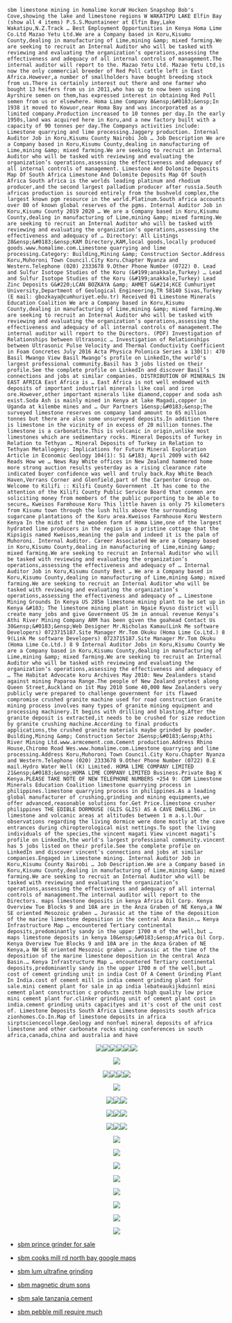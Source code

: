 
```
sbm limestone mining in homalime koruW Hocken Snapshop Bob's Cove,showing the lake and limestone regions W WAKATIPU LAKE Elfin Bay (show all 4 items) P.S.S.Mountaineer at Elfin Bay,Lake Wakatipu,N.Z.Track … Best Employment Opportunities in Kenya Homa Lime Co.Ltd Mazao Yetu Ltd.We are a Company based in Koru,Kisumu County,dealing in manufacturing of Lime,mining &amp; mixed farming.We are seeking to recruit an Internal Auditor who will be tasked with reviewing and evaluating the organization’s operations,assessing the effectiveness and adequacy of all internal controls of management.The internal auditor will report to the. Mazao Yetu Ltd. Mazao Yetu Ltd,is now the only commercial breeder of Red Poll cattle left in East Africa.However,a number of smallholders have bought breeding stock from us.There is certainly interest out there and one farmer who bought 13 heifers from us in 2011,who has up to now been using Ayrshire semen on them,has expressed interest in obtaining Red Poll semen from us or elsewhere. Homa Lime Company 8&ensp;&#0183;&ensp;In 1938 it moved to Kowuor,near Homa Bay and was incorporated as a limited company.Production increased to 10 tonnes per day.In the early 1950s,land was acquired here in Koru,and a new factory built with a capacity of 90 tonnes per day.The Companys activities include: Limestone quarrying and lime processing.Jaggery production. Internal Auditor Job in Koru,Kisumu County Nairobi Job … Job Description We are a Company based in Koru,Kisumu County,dealing in manufacturing of Lime,mining &amp; mixed farming.We are seeking to recruit an Internal Auditor who will be tasked with reviewing and evaluating the organization’s operations,assessing the effectiveness and adequacy of all internal controls of management. Limestone And Dolomite Deposits Map Of South Africa Limestone And Dolomite Deposits Map Of South Africa South africa is the worlds leading platinum and rhodium producer,and the second largest palladium producer after russia.South africas production is sourced entirely from the bushveld complex,the largest known pgm resource in the world.Platinum.South africa accounts over 80 of known global reserves of the pgms. Internal Auditor Job in Koru,Kisumu County 2019 2020 … We are a Company based in Koru,Kisumu County,dealing in manufacturing of Lime,mining &amp; mixed farming.We are seeking to recruit an Internal Auditor who will be tasked with reviewing and evaluating the organization’s operations,assessing the effectiveness and adequacy of … Directory: All Listings 28&ensp;&#0183;&ensp;KAM Directory,KAM,local goods,locally produced goods.www.homalime.com.Limestone quarrying and lime processing.Category: Building,Mining &amp; Construction Sector.Address Koru,Muhoroni Town Council.City Koru.Chapter Nyanza and Western.Telephone (020) 2333678 9.Other Phone Number (0722) 0. Lead and Sulfur Isotope Studies of the Koru (&#199;anakkale,Turkey) … Lead and Sulfur Isotope Studies of the Koru (&#199;anakkale,Turkey) Lead Zinc Deposits G&#220;LCAN BOZKAYA &amp; AHMET G&#214;KCE Cumhuriyet University,Department of Geological Engineering,TR 58140 Sivas,Turkey (E mail: gbozkaya@cumhuriyet.edu.tr) Received 01 Limestone Minerals Education Coalition We are a Company based in Koru,Kisumu County,dealing in manufacturing of Lime,mining &amp; mixed farming.We are seeking to recruit an Internal Auditor who will be tasked with reviewing and evaluating the organization’s operations,assessing the effectiveness and adequacy of all internal controls of management.The internal auditor will report to the Directors. (PDF) Investigation of Relationships between Ultrasonic … Investigation of Relationships between Ultrasonic Pulse Velocity and Thermal Conductivity Coefficient in Foam Concretes July 2016 Acta Physica Polonica Series a 130(1): 470 Basil Mwango View Basil Mwango’s profile on LinkedIn,the world's largest professional community.Basil has 3 jobs listed on their profile.See the complete profile on LinkedIn and discover Basil’s connections and jobs at similar companies. DISTRIBUTION OF MINERALS IN EAST AFRICA East Africa is … East Africa is not well endowed with deposits of important industrial minerals like coal and iron ore.However,other important minerals like diamond,copper and soda ash exist.Soda Ash is mainly mined in Kenya at lake Magadi,copper in Uganda at kilembe mines and … Our Partners 1&ensp;&#0183;&ensp;The surveyed limestone reserves on company land amount to 65 million tonnes but there are also some unsurveyed deposits.In addition there is limestone in the vicinity of in excess of 20 million tonnes.The limestone is a carbonatite.This is volcanic in origin,unlike most limestones which are sedimentary rocks. Mineral Deposits of Turkey in Relation to Tethyan … Mineral Deposits of Turkey in Relation to Tethyan Metallogeny: Implications for Future Mineral Exploration Article in Economic Geology 104(1): 51 &#183; April 2009 with 642 Reads How we … News Ray White offices in New Zealand hammered home more strong auction results yesterday as a rising clearance rate indicated buyer confidence was well and truly back.Ray White Beach Haven,Verrans Corner and Glenfield,part of the Carpenter Group on. Welcome to Kilifi :: Kilifi County Government .It has come to the attention of the Kilifi County Public Service Board that conmen are soliciting money from members of the public purporting to be able to secure… Kweisos Farmhouse Koru This little haven is only 75 kilometers from Kisumu town through the lush hills above the surrounding sugarcane plantations of the Koru area.Kweisos Farmhouse Koru Western Kenya In the midst of the wooden farm of Homa Lime,one of the largest hydrated lime producers in the region is a pristine cottage that the Kipsigis named Kweisos,meaning the palm and indeed it is the palm of Muhoroni. Internal Auditor. Career Associated We are a Company based in Koru,Kisumu County,dealing in manufacturing of Lime,mining &amp; mixed farming.We are seeking to recruit an Internal Auditor who will be tasked with reviewing and evaluating the organization’s operations,assessing the effectiveness and adequacy of … Internal Auditor Job in Koru,Kisumu County Best … We are a Company based in Koru,Kisumu County,dealing in manufacturing of Lime,mining &amp; mixed farming.We are seeking to recruit an Internal Auditor who will be tasked with reviewing and evaluating the organization’s operations,assessing the effectiveness and adequacy of … Limestone Mining Grounds In Kenya US 285m limestone mining plant to be set up in Kenya &#183; The limestone mining plant in Ngaie Kyuso district will create many jobs and give Government US 3m in annual revenue Kenya’s Athi River Mining Company ARM has been given the goahead Contact Us 30&ensp;&#0183;&ensp;Web Designer Mr.Nicholas Kamau(Link Me software Developers) 0723715187.Site Manager Mr.Tom Okuku (Homa Lime Co.Ltd.) 8 9(Link Me software Developers) 0723715187.Site Manager Mr.Tom Okuku (Homa Lime Co.Ltd.) 8 9 Internal Auditor Jobs in Koru,Kisumu County We are a Company based in Koru,Kisumu County,dealing in manufacturing of Lime,mining &amp; mixed farming.We are seeking to recruit an Internal Auditor who will be tasked with reviewing and evaluating the organization’s operations,assessing the effectiveness and adequacy of … The Habitat Advocate koru Archives May 2010: New Zealanders stand against mining Paparoa Range.The people of New Zealand protest along Queen Street,Auckland on 1st May 2010 Some 40,000 New Zealanders very publicly were prepared to challenge government for its flawed compromise crushed granite machine used for road construction Granite mining process involves many types of granite mining equipment and processing machinery.It begins with drilling and blasting.After the granite deposit is extracted,it needs to be crushed for size reduction by granite crushing machine.According to final products applications,the crushed granite materials maybe grinded by powder. Building,Mining &amp; Construction Sector 2&ensp;&#0183;&ensp;Athi River Mining Ltd.www.armcement.com.Cement production.Address Rhino House,Chiromo Road Wes.www.homalime.com.Limestone quarrying and lime processing.Address Koru,Muhoroni Town Council.City Koru.Chapter Nyanza and Western.Telephone (020) 2333678 9.Other Phone Number (0722) 0.E mail.Hydro Water Well (K) Limited. HOMA LIME COMPANY LIMITED 21&ensp;&#0183;&ensp;HOMA LIME COMPANY LIMITED Business.Private Bag K Kenya.PLEASE TAKE NOTE OF NEW TELEPHONE NUMBERS +254 9: CDM Limestone Minerals Education Coalition limestone quarrying process in philippines.limestone quarrying process in philippines.As a leading global manufacturer of crushing,grinding and mining equipments,we offer advanced,reasonable solutions for.Get Price.limestone crusher philippines THE EDIBLE DORMOUSE (GLIS GLIS) AS A CAVE DWELLING … in limestone and volcanic areas at altitudes between 1 m a.s.l.Our observations regarding the living dormice were done mostly at the cave entrances during chiropterological mist nettings.To spot the living individuals of the species,the vincent magati View vincent magati’s profile on LinkedIn,the world's largest professional community.vincent has 5 jobs listed on their profile.See the complete profile on LinkedIn and discover vincent’s connections and jobs at similar companies.Engaged in Limestone mining. Internal Auditor Job in Koru,Kisumu County Nairobi … Job Description.We are a Company based in Koru,Kisumu County,dealing in manufacturing of Lime,mining &amp; mixed farming.We are seeking to recruit an Internal Auditor who will be tasked with reviewing and evaluating the organization’s operations,assessing the effectiveness and adequacy of all internal controls of management.The internal auditor will report to the Directors. maps limestone deposits in kenya Africa Oil Corp. Kenya Overview Tue Blocks 9 and 10A are in the Anza Graben of NE Kenya,a NW SE oriented Mesozoic graben … Jurassic at the time of the deposition of the marine limestone deposition in the central Anza Basin.… Kenya Infrastructure Map … encountered Tertiary continental deposits,predominantly sandy in the upper 1700 m of the well,but … maps limestone deposits in kenya 10&ensp;&#0183;&ensp;Africa Oil Corp. Kenya Overview Tue Blocks 9 and 10A are in the Anza Graben of NE Kenya,a NW SE oriented Mesozoic graben … Jurassic at the time of the deposition of the marine limestone deposition in the central Anza Basin.… Kenya Infrastructure Map … encountered Tertiary continental deposits,predominantly sandy in the upper 1700 m of the well,but … cost of cement grinding unit in india Cost Of A Cement Grinding Plant In India.cost of cement mill in india cement grinding plant for sale.mini cement plant for sale in ap india lebateaukijkduinnl mini cement plant construction c products zenith high quality low price mini cement plant for.clinker grinding unit of cement plant cost in india.cement grinding units capacityes and it's cost of the unit cost of. Limestone Deposits South Africa Limestone deposits south africa zionhomes.Co.In.Map of limestone deposits in africa sirptsciencecollege.Geology and nonfuel mineral deposits of africa limestone and other carbonate rocks mining conferences in south africa,canada,china and australia and have 
```

<div align="center">
  
<a rel="nofollow" href="https://m.shibang-china.com?f=github&k=sbm+limestone+mining+in+homalime+koru"><img src="https://static.shibang-china.com/en/l.png"></a><img src="https://static.shibang-china.com/en/hw.png"><a rel="nofollow" href="https://m.shibang-china.com/product/?f=github&k=sbm+limestone+mining+in+homalime+koru"><img src="https://static.shibang-china.com/en/p.png"></a><a rel="nofollow" href="https://m.shibang-china.com/cases/?f=github&k=sbm+limestone+mining+in+homalime+koru"><img src="https://static.shibang-china.com/en/c.png"></a><a rel="nofollow" href="https://m.shibang-china.com/news/?f=github&k=sbm+limestone+mining+in+homalime+koru"><img src="https://static.shibang-china.com/en/n.png"></a><a rel="nofollow" href="https://m.shibang-china.com?f=github&k=sbm+limestone+mining+in+homalime+koru"><img src="https://static.shibang-china.com/en/m.png"></a>

<a rel="nofollow" href="https://m.shibang-china.com/product/?f=github&k=sbm+limestone+mining+in+homalime+koru"><img src="https://static.shibang-china.com/en/b.jpg"></a>
  
<a rel="nofollow" href="https://m.shibang-china.com/solution-aggregate.html?f=github&k=sbm+limestone+mining+in+homalime+koru"><img src="https://static.shibang-china.com/en/a.jpg"></a><a rel="nofollow" href="https://m.shibang-china.com/solution-mine.html?f=github&k=sbm+limestone+mining+in+homalime+koru"><img src="https://static.shibang-china.com/en/m.jpg"></a><a rel="nofollow" href="https://m.shibang-china.com/solution-mill.html?f=github&k=sbm+limestone+mining+in+homalime+koru"><img src="https://static.shibang-china.com/en/g.jpg"></a><a rel="nofollow" href="https://m.shibang-china.com/solution-epc.html?f=github&k=sbm+limestone+mining+in+homalime+koru"><img src="https://static.shibang-china.com/en/e.jpg"></a>

<a rel="nofollow" href="https://m.shibang-china.com/product/?f=github&k=sbm+limestone+mining+in+homalime+koru"><img src="https://static.shibang-china.com/en/a-p.png"></a>

<a rel="nofollow" href="https://m.shibang-china.com/product/crusher/c6x.html?f=github&k=sbm+limestone+mining+in+homalime+koru"><img src="https://static.shibang-china.com/en/j.jpg"></a><a rel="nofollow" href="https://m.shibang-china.com/product/crusher/ci5x.html?f=github&k=sbm+limestone+mining+in+homalime+koru"><img src="https://static.shibang-china.com/en/i.jpg"></a><a rel="nofollow" href="https://m.shibang-china.com/product/crusher/hst.html?f=github&k=sbm+limestone+mining+in+homalime+koru"><img src="https://static.shibang-china.com/en/c.jpg"></a>

<a rel="nofollow" href="https://m.shibang-china.com/product/mill/mtw.html?f=github&k=sbm+limestone+mining+in+homalime+koru"><img src="https://static.shibang-china.com/en/mtw.jpg"></a><a rel="nofollow" href="https://m.shibang-china.com/product/mill/scm.html?f=github&k=sbm+limestone+mining+in+homalime+koru"><img src="https://static.shibang-china.com/en/scm.jpg"></a><a rel="nofollow" href="https://m.shibang-china.com/product/mill/lm.html?f=github&k=sbm+limestone+mining+in+homalime+koru"><img src="https://static.shibang-china.com/en/lm.jpg"></a>

<a rel="nofollow" href="https://m.shibang-china.com/product/sand/vsi6x.html?f=github&k=sbm+limestone+mining+in+homalime+koru"><img src="https://static.shibang-china.com/en/6x.jpg"></a><a rel="nofollow" href="https://m.shibang-china.com/product/sand/vu.html?f=github&k=sbm+limestone+mining+in+homalime+koru"><img src="https://static.shibang-china.com/en/vu.jpg"></a><a rel="nofollow" href="https://m.shibang-china.com/product/mobile/klun.html?f=github&k=sbm+limestone+mining+in+homalime+koru"><img src="https://static.shibang-china.com/en/k.jpg"></a>

<a rel="nofollow" href="https://m.shibang-china.com/cases/?f=github&k=sbm+limestone+mining+in+homalime+koru"><img src="https://static.shibang-china.com/en/case.png"></a>

<a rel="nofollow" href="https://m.shibang-china.com/cases/aggregate/202.html?f=github&k=sbm+limestone+mining+in+homalime+koru"><img src="https://static.shibang-china.com/en/c-1.jpg"></a>

<a rel="nofollow" href="https://m.shibang-china.com/cases/aggregate/203.html?f=github&k=sbm+limestone+mining+in+homalime+koru"><img src="https://static.shibang-china.com/en/c-2.jpg"></a>

<a rel="nofollow" href="https://m.shibang-china.com/cases/mill/123.html?f=github&k=sbm+limestone+mining+in+homalime+koru"><img src="https://static.shibang-china.com/en/c-3.jpg"></a>

<a rel="nofollow" href="https://m.shibang-china.com/contact_us.html?f=github&k=sbm+limestone+mining+in+homalime+koru"><img src="https://static.shibang-china.com/en/contact.png"></a>

<a rel="nofollow" href="https://swt.shibang-china.com/?f=github&k=sbm+limestone+mining+in+homalime+koru"><img src="https://static.shibang-china.com/en/chat.png"></a>

<a rel="nofollow" href="https://whatsapp.shibangsoft.com/WhatsApp.php?f=github&k=sbm+limestone+mining+in+homalime+koru"><img src="https://static.shibang-china.com/en/whatsapp.png"></a>

<a rel="nofollow" href="https://m.shibang-china.com/?f=github&k=sbm+limestone+mining+in+homalime+koru"><img src="https://static.shibang-china.com/en/website.png"></a>

</div>


* [sbm prince grinder for sale](sbm%20prince%20grinder%20for%20sale.md)

* [sbm cooks mill rd north bay google maps](sbm%20cooks%20mill%20rd%20north%20bay%20google%20maps.md)

* [sbm lum ultrafine grinding](sbm%20lum%20ultrafine%20grinding.md)

* [sbm magnetic drum sons](sbm%20magnetic%20drum%20sons.md)

* [sbm sale tanzania cement](sbm%20sale%20tanzania%20cement.md)

* [sbm pebble mill require much](sbm%20pebble%20mill%20require%20much.md)